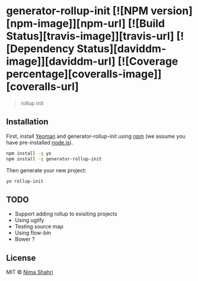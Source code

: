 # generator-rollup-init [![NPM version][npm-image]][npm-url] [![Build Status][travis-image]][travis-url] [![Dependency Status][daviddm-image]][daviddm-url] [![Coverage percentage][coveralls-image]][coveralls-url]
> rollup init

## Installation

First, install [Yeoman](http://yeoman.io) and generator-rollup-init using [npm](https://www.npmjs.com/) (we assume you have pre-installed [node.js](https://nodejs.org/)).

```bash
npm install -g yo
npm install -g generator-rollup-init
```

Then generate your new project:

```bash
yo rollup-init
```

## TODO

- Support adding rollup to exisiting projects
- Using uglify
- Testing source map
- Using flow-bin
- Bower ?

## License

MIT © [Nima Shahri](https://github.com/NShahri)


